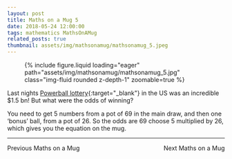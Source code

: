 ```yaml
---
layout: post
title: Maths on a Mug 5
date: 2018-05-24 12:00:00
tags: mathematics MathsOnAMug
related_posts: true
thumbnail: assets/img/mathsonamug/mathsonamug_5.jpeg
---
```


<div class="row mt-3">
    <div class="col-sm mt-3 mt-md-0">
        <figure>
            {% include figure.liquid loading="eager" path="assets/img/mathsonamug/mathsonamug_5.jpg" class="img-fluid rounded z-depth-1" zoomable=true %}
        </figure>
    </div>
</div>

Last nights [Powerball lottery](https://en.wikipedia.org/wiki/Powerball){:target="\_blank"} in the US was an incredible $1.5 bn! But what were the odds of winning?

You need to get 5 numbers from a pot of 69 in the main draw, and then one ‘bonus’ ball, from a pot of 26. So the odds are 69 choose 5 multiplied by 26, which gives you the equation on the mug.

<hr>

<div style="display: flex; justify-content: space-between; align-items: center;">
    <a href="https://seanelvidge.github.io/blog/2017/Maths_on_a_Mug_4/" style="text-decoration: none;">Previous Maths on a Mug</a>
    <a href="https://seanelvidge.github.io/blog/2018/Maths_on_a_Mug_6/" style="text-decoration: none;">Next Maths on a Mug</a>
</div>
